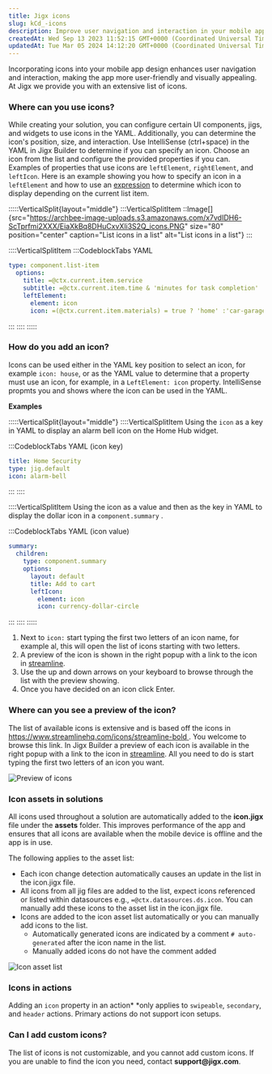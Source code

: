 ```yaml
---
title: Jigx icons
slug: kCd_-icons
description: Improve user navigation and interaction in your mobile app with Jigx's predefined set of icons. Easily incorporate icons into UI components, jigs, and widgets using YAML code. Preview icons by publishing or referring to a list, and for any missing icons, 
createdAt: Wed Sep 13 2023 11:52:15 GMT+0000 (Coordinated Universal Time)
updatedAt: Tue Mar 05 2024 14:12:20 GMT+0000 (Coordinated Universal Time)
---
```


Incorporating icons into your mobile app design enhances user navigation and interaction, making the app more user-friendly and visually appealing. At Jigx we provide you with an extensive list of icons.

### Where can you use icons?

While creating your solution, you can configure certain UI components, jigs, and widgets to use icons in the YAML. Additionally, you can determine the icon's position, size, and interaction. Use IntelliSense (ctrl+space) in the YAML in Jigx Builder to determine if you can specify an icon. Choose an icon from the list and configure the provided properties if you can.  Examples of properties that use icons are `leftElement`, `rightElement`, and `leftIcon`. Here is an example showing you how to specify an icon in a `leftElement` and how to use an [expression](<./../Building Apps with Jigx/Logic/Expressions.md>) to determine which icon to display depending on the current list item.

:::::VerticalSplit{layout="middle"}
:::VerticalSplitItem
::Image[]{src="https://archbee-image-uploads.s3.amazonaws.com/x7vdIDH6-ScTprfmi2XXX/EiaXkBq8DHuCxvXli3S2Q_icons.PNG"  size="80" position="center" caption="List icons in a list" alt="List icons in a list"}
:::

::::VerticalSplitItem
:::CodeblockTabs
YAML

```yaml
type: component.list-item
  options:
    title: =@ctx.current.item.service
    subtitle: =@ctx.current.item.time & 'minutes for task completion'
    leftElement: 
      element: icon
      icon: =(@ctx.current.item.materials) = true ? 'home' :'car-garage'
```
:::
::::
:::::

### How do you add an icon?

Icons can be used either in the YAML key position to select an icon, for example `icon: house`, or as the YAML value to determine that a property must use an icon, for example, in a `LeftElement: icon` property. IntelliSense propmts you and shows where the icon can be used in the YAML.

**Examples**

:::::VerticalSplit{layout="middle"}
::::VerticalSplitItem
Using the `icon` as a key in YAML to display an alarm bell icon on the Home Hub widget.

:::CodeblockTabs
YAML (icon key)

```yaml
title: Home Security
type: jig.default
icon: alarm-bell
```
:::
::::

::::VerticalSplitItem
Using the icon as a value and then as the key in YAML to display the dollar icon in a `component.summary` .

:::CodeblockTabs
YAML (icon value)

```yaml
summary:
  children:
    type: component.summary
    options: 
      layout: default
      title: Add to cart
      leftIcon:
        element: icon
        icon: currency-dollar-circle
```
:::
::::
:::::

1. &#x20;Next to `icon:` start typing the first two letters of an icon name, for example al, this will open the list of icons starting with two letters.
2. A preview of the icon is shown in the right popup with a link to the icon in <a href="https://www.streamlinehq.com/icons/streamline-bold" target="_blank">streamline</a>.
3. Use the up and down arrows on your keyboard to browse through the list with the preview showing.
4. Once you have decided on an icon click Enter.

### Where can you see a preview of the icon?

The list of available icons is extensive and is based off the icons in [https://www.streamlinehq.com/icons/streamline-bold ](https://www.streamlinehq.com/icons/streamline-bold). You welcome to browse this link. In Jigx Builder a preview of each icon is available in the right popup with a link to the icon in <a href="https://www.streamlinehq.com/icons/streamline-bold" target="_blank">streamline</a>. All you need to do is start typing the first two letters of an icon you want.

![Preview of icons](https://archbee-image-uploads.s3.amazonaws.com/x7vdIDH6-ScTprfmi2XXX/bqu2vrN1o5CGLZj0oHqwY_jb-icons.png "Preview of icons")

### Icon assets in solutions

All icons used throughout a solution are automatically added to the **icon.jigx** file under the **assets** folder. This improves performance of the app and ensures that all icons are available when the mobile device is offline and the app is in use.

The following applies to the asset list:

- Each icon change detection automatically causes an update in the list in the icon.jigx file.
- All icons from all jig files are added to the list, expect icons referenced or listed within datasources e.g., `=@ctx.datasources.ds.icon`. You can manually add these icons to the asset list in the icon.jigx file.
- Icons are added to the icon asset list automatically or you can manually add icons to the list.
  - Automatically generated icons are indicated by a comment `# auto-generated` after the icon name in the list.
  - Manually added icons do not have the comment added

![Icon asset list ](https://archbee-image-uploads.s3.amazonaws.com/x7vdIDH6-ScTprfmi2XXX/qfIHzyzXT-zJFBnIndSJZ_jb-assets.png "Icon asset list")

### Icons in actions

Adding an `icon` property in an action* *only applies to `swipeable`, `secondary`, and `header` actions. Primary actions do not support icon setups.

### Can I add custom icons?

The list of icons is not customizable, and you cannot add custom icons. If you are unable to find the icon you need, contact **support\@jigx.com**.

